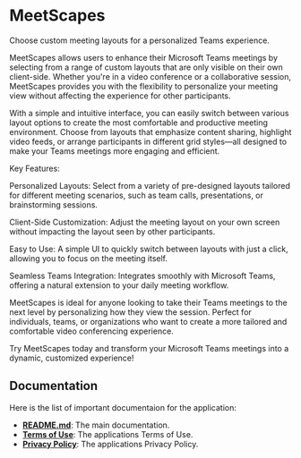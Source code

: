 # MeetScapes
Choose custom meeting layouts for a personalized Teams experience.

MeetScapes allows users to enhance their Microsoft Teams meetings by selecting from a range of custom layouts that are only visible on their own client-side. Whether you're in a video conference or a collaborative session, MeetScapes provides you with the flexibility to personalize your meeting view without affecting the experience for other participants.

With a simple and intuitive interface, you can easily switch between various layout options to create the most comfortable and productive meeting environment. Choose from layouts that emphasize content sharing, highlight video feeds, or arrange participants in different grid styles—all designed to make your Teams meetings more engaging and efficient.

Key Features:

Personalized Layouts: Select from a variety of pre-designed layouts tailored for different meeting scenarios, such as team calls, presentations, or brainstorming sessions.

Client-Side Customization: Adjust the meeting layout on your own screen without impacting the layout seen by other participants.

Easy to Use: A simple UI to quickly switch between layouts with just a click, allowing you to focus on the meeting itself.

Seamless Teams Integration: Integrates smoothly with Microsoft Teams, offering a natural extension to your daily meeting workflow.

MeetScapes is ideal for anyone looking to take their Teams meetings to the next level by personalizing how they view the session. Perfect for individuals, teams, or organizations who want to create a more tailored and comfortable video conferencing experience.

Try MeetScapes today and transform your Microsoft Teams meetings into a dynamic, customized experience!

## Documentation

Here is the list of important documentaion for the application:

- **[README.md](README.md)**: The main documentation.
- **[Terms of Use](TermsOfUse)**: The applications Terms of Use.
- **[Privacy Policy](PrivacyPolicy)**: The applications Privacy Policy.
